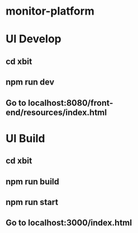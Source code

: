 # monitor-platform

# UI Develop
## cd xbit
## npm run dev
## Go to localhost:8080/front-end/resources/index.html

# UI Build
## cd xbit
## npm run build
## npm run start
## Go to localhost:3000/index.html
